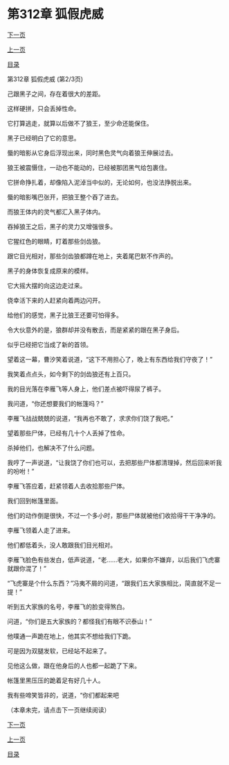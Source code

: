 <h1>第312章     狐假虎威</h1>
            <div><p><a href="./0935_%E7%AC%AC312%E7%AB%A0_%E7%8B%90%E5%81%87%E8%99%8E%E5%A8%81.md">下一页</a></p><p><a href="./0933_%E7%AC%AC312%E7%AB%A0_%E7%8B%90%E5%81%87%E8%99%8E%E5%A8%81.md">上一页</a></p><p><a href="../">目录</a></p></div>
            <div><p>第312章     狐假虎威 (第2/3页)</p><p>己跟黑子之间，存在着很大的差距。</p><p>这样硬拼，只会丢掉性命。</p><p>它打算逃走，就算以后做不了狼王，至少命还能保住。</p><p>黑子已经明白了它的意思。</p><p>蜃的暗影从它身后浮现出来，同时黑色灵气向着狼王伸展过去。</p><p>狼王被震慑住，一动也不能动的，已经被那团黑气给包裹住。</p><p>它拼命挣扎着，却像陷入泥淖当中似的，无论如何，也没法挣脱出来。</p><p>蜃的暗影嘴巴张开，把狼王整个吞了进去。</p><p>而狼王体内的灵气都汇入黑子体内。</p><p>吞掉狼王之后，黑子的灵力又增强很多。</p><p>它猩红色的眼睛，盯着那些剑齿狼。</p><p>跟它目光相对，那些剑齿狼都蹲在地上，夹着尾巴默不作声的。</p><p>黑子的身体恢复成原来的模样。</p><p>它大摇大摆的向这边走过来。</p><p>侥幸活下来的人赶紧向着两边闪开。</p><p>给他们的感觉，黑子比狼王还要可怕得多。</p><p>令大伙意外的是，狼群却并没有散去，而是紧紧的跟在黑子身后。</p><p>似乎已经把它当成了新的首领。</p><p>望着这一幕，曹汐笑着说道，“这下不用担心了，晚上有东西给我们守夜了！”</p><p>我笑着点点头，如今剩下的剑齿狼还有上百只。</p><p>我的目光落在李雁飞等人身上，他们差点被吓得尿了裤子。</p><p>我问道，“你还想要我们的帐篷吗？”</p><p>李雁飞战战兢兢的说道，“我再也不敢了，求求你们饶了我吧。”</p><p>望着那些尸体，已经有几十个人丢掉了性命。</p><p>杀掉他们，也解决不了什么问题。</p><p>我哼了一声说道，“让我饶了你们也可以，去把那些尸体都清理掉，然后回来听我的吩咐！”</p><p>李雁飞答应着，赶紧领着人去收拾那些尸体。</p><p>我们回到帐篷里面。</p><p>他们的动作倒是很快，不过一个多小时，那些尸体就被他们收拾得干干净净的。</p><p>李雁飞领着人走了进来。</p><p>他们都低着头，没人敢跟我们目光相对。</p><p>李雁飞脸色有些发白，低声说道，“老……老大，如果你不嫌弃，以后我们飞虎寨就跟你混了！”</p><p>“飞虎寨是个什么东西？”冯夷不屑的问道，“跟我们五大家族相比，简直就不足一提！”</p><p>听到五大家族的名号，李雁飞的脸变得煞白。</p><p>问道，“你们是五大家族的？都怪我们有眼不识泰山！”</p><p>他噗通一声跪在地上，他其实不想给我们下跪。</p><p>可是因为双腿发软，已经站不起来了。</p><p>见他这么做，跟在他身后的人也都一起跪了下来。</p><p>帐篷里黑压压的跪着足有好几十人。</p><p>我有些啼笑皆非的，说道，“你们都起来吧</p><p>（本章未完，请点击下一页继续阅读）</p></div>
            <div><p><a href="./0935_%E7%AC%AC312%E7%AB%A0_%E7%8B%90%E5%81%87%E8%99%8E%E5%A8%81.md">下一页</a></p><p><a href="./0933_%E7%AC%AC312%E7%AB%A0_%E7%8B%90%E5%81%87%E8%99%8E%E5%A8%81.md">上一页</a></p><p><a href="../">目录</a></p></div>